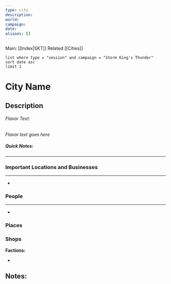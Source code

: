 ```yaml
---
type: city
description:
world:
campaign:
date:
aliases: []
---
```


Main: [[Index|SKT]]
Related [[Cities]]
```dataview
list where type = "session" and campaign = "Storm King's Thunder"
sort date asc
limit 1
```

# City Name
## Description

###### Flavor Text: 
*Flavor text goes here*

##### Quick Notes:
---


### Important Locations and Businesses
---
-

### People
---
-

### Places

### Shops

**Factions:**

-

## Notes: 